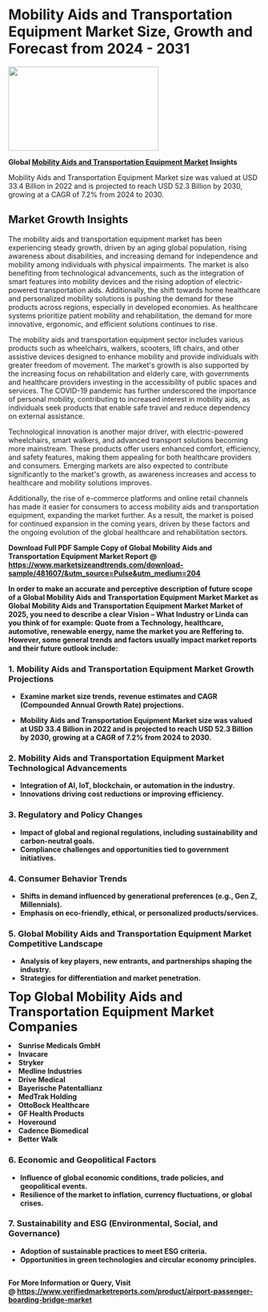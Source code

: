 <H1>Mobility Aids and Transportation Equipment Market Size, Growth and Forecast from 2024 - 2031</H1><img class="aligncenter size-medium wp-image-584254" src="https://thirdeyenews.in/wp-content/uploads/2024/09/Global-Market-Research-300x168.jpeg" alt="" width="300" height="168" /><p><strong>Global&nbsp;<a href="https://www.marketsizeandtrends.com/download-sample/481607/&amp;utm_source=Pulse&amp;utm_medium=204">Mobility Aids and Transportation Equipment Market</a> Insights</strong></p><p>Mobility Aids and Transportation Equipment Market size was valued at USD 33.4 Billion in 2022 and is projected to reach USD 52.3 Billion by 2030, growing at a CAGR of 7.2% from 2024 to 2030.</p><p><h2>Market Growth Insights</h2> <p>The mobility aids and transportation equipment market has been experiencing steady growth, driven by an aging global population, rising awareness about disabilities, and increasing demand for independence and mobility among individuals with physical impairments. The market is also benefiting from technological advancements, such as the integration of smart features into mobility devices and the rising adoption of electric-powered transportation aids. Additionally, the shift towards home healthcare and personalized mobility solutions is pushing the demand for these products across regions, especially in developed economies. As healthcare systems prioritize patient mobility and rehabilitation, the demand for more innovative, ergonomic, and efficient solutions continues to rise.</p> <p><strong></strong></p> <p>The mobility aids and transportation equipment sector includes various products such as wheelchairs, walkers, scooters, lift chairs, and other assistive devices designed to enhance mobility and provide individuals with greater freedom of movement. The market's growth is also supported by the increasing focus on rehabilitation and elderly care, with governments and healthcare providers investing in the accessibility of public spaces and services. The COVID-19 pandemic has further underscored the importance of personal mobility, contributing to increased interest in mobility aids, as individuals seek products that enable safe travel and reduce dependency on external assistance.</p> <p>Technological innovation is another major driver, with electric-powered wheelchairs, smart walkers, and advanced transport solutions becoming more mainstream. These products offer users enhanced comfort, efficiency, and safety features, making them appealing for both healthcare providers and consumers. Emerging markets are also expected to contribute significantly to the market's growth, as awareness increases and access to healthcare and mobility solutions improves.</p> <p>Additionally, the rise of e-commerce platforms and online retail channels has made it easier for consumers to access mobility aids and transportation equipment, expanding the market further. As a result, the market is poised for continued expansion in the coming years, driven by these factors and the ongoing evolution of the global healthcare and rehabilitation sectors.</p> <p><strong></p><p><span class=""><strong>Download Full PDF Sample Copy of Global Mobility Aids and Transportation Equipment Market Report</strong> @ <a href="https://www.marketsizeandtrends.com/download-sample/481607/&amp;utm_source=Pulse&amp;utm_medium=204" target="_blank">https://www.marketsizeandtrends.com/download-sample/481607/&amp;utm_source=Pulse&amp;utm_medium=204</a></span></p><p>In order to make an accurate and perceptive description of future scope of a Global&nbsp;Mobility Aids and Transportation Equipment Market Market as Global&nbsp;Mobility Aids and Transportation Equipment Market Market of 2025, you need to describe a clear Vision &ndash; What Industry or Linda can you think of for example: Quote from a Technology, healthcare, automotive, renewable energy, name the market you are Reffering to. However, some general trends and factors usually impact market reports and their future outlook include:</p><h3>1.&nbsp;<strong>Mobility Aids and Transportation Equipment Market Growth Projections</strong></h3><ul><li>Examine market size trends, revenue estimates and CAGR (Compounded Annual Growth Rate) projections.</li><li><p>Mobility Aids and Transportation Equipment Market size was valued at USD 33.4 Billion in 2022 and is projected to reach USD 52.3 Billion by 2030, growing at a CAGR of 7.2% from 2024 to 2030.</p></li></ul><h3>2.&nbsp;<strong>Mobility Aids and Transportation Equipment Market Technological Advancements</strong></h3><ul><li>Integration of AI, IoT, blockchain, or automation in the industry.</li><li>Innovations driving cost reductions or improving efficiency.</li></ul><h3>3.&nbsp;<strong>Regulatory and Policy Changes</strong></h3><ul><li>Impact of global and regional regulations, including sustainability and carbon-neutral goals.</li><li>Compliance challenges and opportunities tied to government initiatives.</li></ul><h3>4.&nbsp;<strong>Consumer Behavior Trends</strong></h3><ul><li>Shifts in demand influenced by generational preferences (e.g., Gen Z, Millennials).</li><li>Emphasis on eco-friendly, ethical, or personalized products/services.</li></ul><h3>5.&nbsp;<strong>Global Mobility Aids and Transportation Equipment Market Competitive Landscape</strong></h3><ul><li>Analysis of key players, new entrants, and partnerships shaping the industry.</li><li>Strategies for differentiation and market penetration.</li></ul><p data-pm-slice="1 1 []"><span style="color: inherit; font-family: inherit; font-size: 25px;">Top Global Mobility Aids and Transportation Equipment Market Companies</span></p><div class="" data-test-id=""><p><li>Sunrise Medicals GmbH</li><li> Invacare</li><li> Stryker</li><li> Medline Industries</li><li> Drive Medical</li><li> Bayerische Patentallianz</li><li> MedTrak Holding</li><li> OttoBock Healthcare</li><li> GF Health Products</li><li> Hoveround</li><li> Cadence Biomedical</li><li> Better Walk</li></p></div><h3>6.&nbsp;<strong>Economic and Geopolitical Factors</strong></h3><ul><li>Influence of global economic conditions, trade policies, and geopolitical events.</li><li>Resilience of the market to inflation, currency fluctuations, or global crises.</li></ul><h3>7.&nbsp;<strong>Sustainability and ESG (Environmental, Social, and Governance)</strong></h3><ul><li>Adoption of sustainable practices to meet ESG criteria.</li><li>Opportunities in green technologies and circular economy principles.</li></ul><h2><strong style="font-size: 14px;">For More Information or Query, Visit @&nbsp;</strong><a style="background-color: #ffffff; font-size: 14px;" href="https://www.marketsizeandtrends.com/report/mobility-aids-and-transportation-equipment-market/" target="_blank">https://www.verifiedmarketreports.com/product/airport-passenger-boarding-bridge-market</a></h2>

